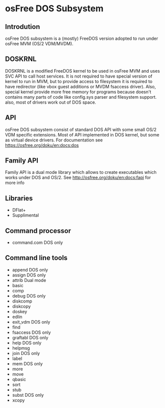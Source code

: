 # osFree DOS Subsystem

## Introdution

osFree DOS subsystem is a (mostly) FreeDOS version adopted to
run under osFree MVM (OS/2 VDM/MVDM).

## DOSKRNL

DOSKRNL is a modified FreeDOS kernel to be used in osFree MVM
and uses SVC API to call host services. It is not required to have  special version of kernel to run in MVM, but to provide access to filesystem it is required to have redirector (like vbox guest additions or MVDM fsaccess driver). Also, special kernel provide more free memory for programs because doesn't contains many parts of code like config.sys parser and filesystem support. also, most of drivers work out of DOS space.

## API

osFree DOS subsystem consist of standard DOS API with some small
OS/2 VDM specific extensions. Most of API implemented in DOS
kernel, but some as virtual device drivers. For documentation
see https://osfree.org/doku/en:docs:dos

## Family API

Family API is a dual mode library which allows to create executables
which works under DOS and OS/2. See http://osfree.org/doku/en:docs:fapi 
for more info

## Libraries

- DFlat+
- Supplimental

## Command processor

- command.com DOS only

## Command line tools

- append DOS only
- assign DOS only
- attrib Dual mode
- basic
- comp
- debug DOS only
- diskcomp
- diskcopy
- doskey
- edlin
- exit_vdm DOS only
- find
- fsaccess DOS only
- graftabl DOS only
- help DOS only
- helpmsg
- join DOS only
- label
- mem DOS only
- more
- move
- qbasic
- sort
- stub
- subst DOS only
- xcopy
